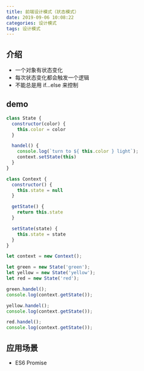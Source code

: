 ```yaml
---
title: 前端设计模式（状态模式）
date: 2019-09-06 10:08:22
categories: 设计模式
tags: 设计模式
---
```

## 介绍
- 一个对象有状态变化
- 每次状态变化都会触发一个逻辑
- 不能总是用 if...else 来控制

## demo
```javascript
class State {
  constructor(color) {
    this.color = color
  }

  handel() {
    console.log(`turn to ${ this.color } light`);
    context.setState(this)
  }
}

class Context {
  constructor() {
    this.state = null
  }

  getState() {
    return this.state
  }

  setState(state) {
    this.state = state
  }
}

let context = new Context();

let green = new State('green');
let yellow = new State('yellow');
let red = new State('red');

green.handel();
console.log(context.getState());

yellow.handel();
console.log(context.getState());

red.handel();
console.log(context.getState());
```

## 应用场景
- ES6 Promise
